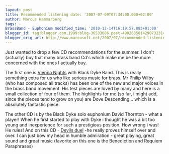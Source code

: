 ```yaml
---
layout: post
title: Recommended listening date: '2007-07-09T07:34:00.000+02:00'
author: Marcus Hammarberg
tags: -
BrassBand - Euphonium modified_time: '2010-12-14T16:19:57.883+01:00'
blogger_id: tag:blogger.com,1999:blog-36533086.post-4902635814290732314
blogger_orig_url: http://www.marcusoft.net/2007/07/recommended-listening.html
---
```


Just
wanted to drop a few CD recommendations for the summer. I don't
(actually) buy that many brass band Cd's which make me be the more
concerned with the ones I actually buy.

The first one is [Vienna
Nights](http://www.4barsrest.com/reviews/cds/cd316.asp) with Black Dyke
Band. This is really something extra for us who like serious music for
brass. Mr Philip Wilby (who has composed all tracks) has been one of the
new and major voices in the brass band movement. His test pieces are
loved by many and here is a small collection of four of them.
The highlights for me (so far, i might add, since the pieces tend to
grow on you) are Dove Descending... which is a absolutely fantastic
piece.

The other CD is by the Black Dyke solo euphonium David Thornton - what a
player! When he first started to play with Dyke i thought he was a bit
too young and inexperience for such a prestigious position. How wrong i
was! He rules! And on this CD - [Devils
duel](http://www.4barsrest.com/reviews/cds/cd317.asp) -he really proves
himself over and over. I can just bow my head in humble admiration -
great playing, great sound and great music (favorite on this one is the
Benediction and Requiem Paraphrases)
